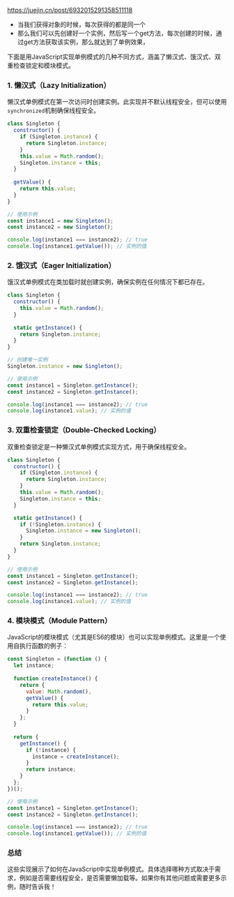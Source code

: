 https://juejin.cn/post/6932015291358511118

- 当我们获得对象的时候，每次获得的都是同一个
- 那么我们可以先创建好一个实例，然后写一个get方法，每次创建的时候，通过get方法获取该实例，那么就达到了单例效果，



下面是用JavaScript实现单例模式的几种不同方式，涵盖了懒汉式、饿汉式、双重检查锁定和模块模式。

### 1. 懒汉式（Lazy Initialization）

懒汉式单例模式在第一次访问时创建实例。此实现并不默认线程安全，但可以使用`synchronized`机制确保线程安全。

```javascript
class Singleton {
  constructor() {
    if (Singleton.instance) {
      return Singleton.instance;
    }
    this.value = Math.random();
    Singleton.instance = this;
  }
  
  getValue() {
    return this.value;
  }
}

// 使用示例
const instance1 = new Singleton();
const instance2 = new Singleton();

console.log(instance1 === instance2); // true
console.log(instance1.getValue()); // 实例的值
```

### 2. 饿汉式（Eager Initialization）

饿汉式单例模式在类加载时就创建实例，确保实例在任何情况下都已存在。

```javascript
class Singleton {
  constructor() {
    this.value = Math.random();
  }
  
  static getInstance() {
    return Singleton.instance;
  }
}

// 创建唯一实例
Singleton.instance = new Singleton();

// 使用示例
const instance1 = Singleton.getInstance();
const instance2 = Singleton.getInstance();

console.log(instance1 === instance2); // true
console.log(instance1.value); // 实例的值
```

### 3. 双重检查锁定（Double-Checked Locking）

双重检查锁定是一种懒汉式单例模式实现方式，用于确保线程安全。

```javascript
class Singleton {
  constructor() {
    if (Singleton.instance) {
      return Singleton.instance;
    }
    this.value = Math.random();
    Singleton.instance = this;
  }

  static getInstance() {
    if (!Singleton.instance) {
      Singleton.instance = new Singleton();
    }
    return Singleton.instance;
  }
}

// 使用示例
const instance1 = Singleton.getInstance();
const instance2 = Singleton.getInstance();

console.log(instance1 === instance2); // true
console.log(instance1.value); // 实例的值
```

### 4. 模块模式（Module Pattern）

JavaScript的模块模式（尤其是ES6的模块）也可以实现单例模式。这里是一个使用自执行函数的例子：

```javascript
const Singleton = (function () {
  let instance;
  
  function createInstance() {
    return {
      value: Math.random(),
      getValue() {
        return this.value;
      }
    };
  }
  
  return {
    getInstance() {
      if (!instance) {
        instance = createInstance();
      }
      return instance;
    }
  };
})();

// 使用示例
const instance1 = Singleton.getInstance();
const instance2 = Singleton.getInstance();

console.log(instance1 === instance2); // true
console.log(instance1.getValue()); // 实例的值
```

### 总结

这些实现展示了如何在JavaScript中实现单例模式。具体选择哪种方式取决于需求，例如是否需要线程安全，是否需要懒加载等。如果你有其他问题或需要更多示例，随时告诉我！